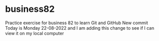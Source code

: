 # business82
Practice exercise for business 82 to learn Git and GitHub
New commit
Today is Monday 22-08-2022 and I am adding this change to see if I can view it on my local computer
